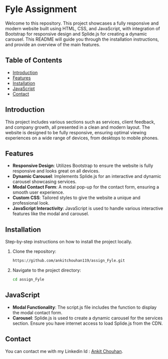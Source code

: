 # Fyle Assignment

Welcome to this repository. This project showcases a fully responsive and modern website built using HTML, CSS, and JavaScript, with integration of Bootstrap for responsive design and Splide.js for creating a dynamic carousel. This README will guide you through the installation instructions, and provide an overview of the main features.

## Table of Contents

- [Introduction](#introduction)
- [Features](#features)
- [Installation](#installation)
- [JavaScript](#javascript)
- [Contact](#contact)

## Introduction

This project includes various sections such as services, client feedback, and company growth, all presented in a clean and modern layout. The website is designed to be fully responsive, ensuring optimal viewing experiences on a wide range of devices, from desktops to mobile phones.

## Features

- **Responsive Design**: Utilizes Bootstrap to ensure the website is fully responsive and looks great on all devices.
- **Dynamic Carousel**: Implements Splide.js for an interactive and dynamic carousel showcasing services.
- **Modal Contact Form**: A modal pop-up for the contact form, ensuring a smooth user experience.
- **Custom CSS**: Tailored styles to give the website a unique and professional look.
- **JavaScript Interactivity**: JavaScript is used to handle various interactive features like the modal and carousel.

## Installation

Step-by-step instructions on how to install the project locally.

1. Clone the repository:
   ```bash
   https://github.com/ankitchouhan119/assign_Fyle.git
   
2. Navigate to the project directory:
   ```bash
   cd assign_Fyle


## JavaScript

- **Modal Functionality**: The script.js file includes the function to display the modal contact form.
- **Carousel**: Splide.js is used to create a dynamic carousel for the services section. Ensure you have internet access to load Splide.js from the CDN.


## Contact
You can contact me with my Linkedin Id :  [Ankit Chouhan](https://www.linkedin.com/in/ankit-chouhan-b41a87206/).

